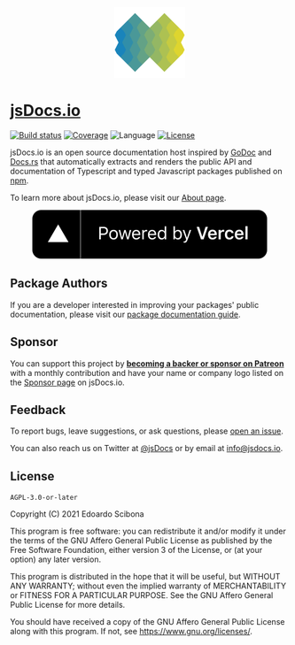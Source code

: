 <p align="center">
    <a href="https://www.jsdocs.io">
        <img width="128" src="public/logo.png?raw=true" alt="jsDocs.io logo">
    </a>
</p>

# [jsDocs.io](https://www.jsdocs.io)

[![Build status](https://img.shields.io/github/actions/workflow/status/jsdocs-io/web/main.yml?branch=main)](https://github.com/jsdocs-io/web/actions?query=workflow%3ACI)
[![Coverage](https://img.shields.io/codecov/c/gh/jsdocs-io/web)](https://codecov.io/gh/jsdocs-io/web)
![Language](https://img.shields.io/github/languages/top/jsdocs-io/web)
[![License](https://img.shields.io/github/license/jsdocs-io/web)](https://github.com/jsdocs-io/web/blob/main/LICENSE)

jsDocs<span></span>.io is an open source documentation host inspired by [GoDoc](https://pkg.go.dev/) and [Docs.rs](https://docs.rs/) that automatically extracts and renders the public API and documentation of Typescript and typed Javascript packages published on [npm](https://www.npmjs.com/).

To learn more about jsDocs<span></span>.io, please visit our [About page](https://www.jsdocs.io/about).

<p align="center">
    <a href="https://vercel.com/?utm_source=jsdocs-io&utm_campaign=oss">
        <img  src="public/powered-by-vercel.svg?raw=true" alt="Powered by Vercel">
    </a>
</p>

## Package Authors

If you are a developer interested in improving your packages' public documentation, please visit our [package documentation guide](https://www.jsdocs.io/guide).

## Sponsor

You can support this project by [**becoming a backer or sponsor on Patreon**](https://www.patreon.com/jsdocs_io) with a monthly contribution and have your name or company logo listed on the [Sponsor page](https://www.jsdocs.io/sponsor) on jsDocs<span></span>.io.

## Feedback

To report bugs, leave suggestions, or ask questions, please [open an issue](https://github.com/jsdocs-io/web/issues).

You can also reach us on Twitter at [@jsDocs](https://twitter.com/jsDocs) or by email at info@jsdocs.io.

## License

    AGPL-3.0-or-later

Copyright (C) 2021 Edoardo Scibona

This program is free software: you can redistribute it and/or modify
it under the terms of the GNU Affero General Public License as published by
the Free Software Foundation, either version 3 of the License, or
(at your option) any later version.

This program is distributed in the hope that it will be useful,
but WITHOUT ANY WARRANTY; without even the implied warranty of
MERCHANTABILITY or FITNESS FOR A PARTICULAR PURPOSE. See the
GNU Affero General Public License for more details.

You should have received a copy of the GNU Affero General Public License
along with this program. If not, see <https://www.gnu.org/licenses/>.
